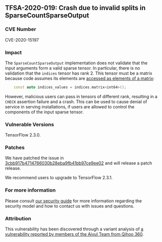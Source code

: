 ## TFSA-2020-019: Crash due to invalid splits in SparseCountSparseOutput

### CVE Number
CVE-2020-15197

### Impact
The `SparseCountSparseOutput` implementation does not validate that the input
arguments form a valid sparse tensor. In particular, there is no validation that
the `indices` tensor has rank 2. This tensor must be a matrix because code
assumes its elements are [accessed as elements of a
matrix](https://github.com/galeone/tensorflow/blob/0e68f4d3295eb0281a517c3662f6698992b7b2cf/tensorflow/core/kernels/count_ops.cc#L185):
```cc
    const auto indices_values = indices.matrix<int64>();
```

However, malicious users can pass in tensors of different rank, resulting in a
`CHECK` assertion failure and a crash. This can be used to cause denial of
service in serving installations, if users are allowed to control the components
of the input sparse tensor.

### Vulnerable Versions
TensorFlow 2.3.0.

### Patches
We have patched the issue in
[3cbb917b4714766030b28eba9fb41bb97ce9ee02](https://github.com/galeone/tensorflow/commit/3cbb917b4714766030b28eba9fb41bb97ce9ee02)
and will release a patch release.

We recommend users to upgrade to TensorFlow 2.3.1.

### For more information
Please consult [our security
guide](https://github.com/galeone/tensorflow/blob/master/SECURITY.md) for
more information regarding the security model and how to contact us with issues
and questions.

### Attribution
This vulnerability has been discovered through a variant analysis of [a
vulnerability reported by members of the Aivul Team from Qihoo
360](https://github.com/galeone/tensorflow/blob/master/tensorflow/security/advisory/tfsa-2020-015.md).
